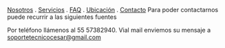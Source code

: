 [Nosotros](./nosotros.md) . [Servicios](./servicios.md) . [FAQ](FAQ.md) . [Ubicación](ubicacion.md) . [Contacto](./contacto.md)
Para poder contactarnos puede recurrir a las siguientes fuentes

Por teléfono llámenos al 55 57382940.
Vial mail enviemos su mensaje a soportetecnicocesar@gmail.com
